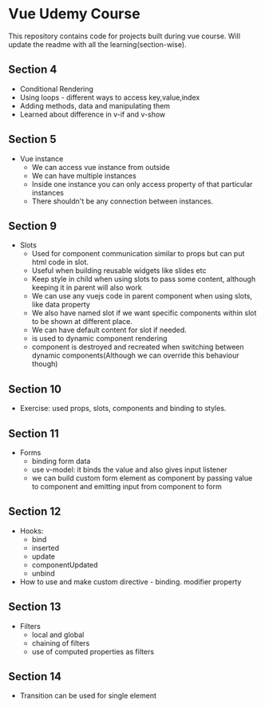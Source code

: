 # Vue Udemy Course

This repository contains code for projects built during vue course. Will update the readme with all the learning(section-wise).

## Section 4

- Conditional Rendering
- Using loops - different ways to access key,value,index
- Adding methods, data and manipulating them
- Learned about difference in v-if and v-show

## Section 5

- Vue instance
  - We can access vue instance from outside
  - We can have multiple instances
  - Inside one instance you can only access property of that particular instances
  - There shouldn't be any connection between instances.

## Section 9

- Slots
  - Used for component communication similar to props but can put html code in slot.
  - Useful when building reusable widgets like slides etc
  - Keep style in child when using slots to pass some content, although keeping it in parent will also work
  - We can use any vuejs code in parent component when using slots, like data property
  - We also have named slot if we want specific components within slot to be shown at different place.
  - We can have default content for slot if needed.
  - <component> is used to dynamic component rendering
  - component is destroyed and recreated when switching between dynamic components(Although we can override this behaviour though)

## Section 10

- Exercise: used props, slots, components and binding to styles.

## Section 11

- Forms
  - binding form data
  - use v-model: it binds the value and also gives input listener
  - we can build custom form element as component by passing value to component and emitting input from component to form

## Section 12

- Hooks:
  - bind
  - inserted
  - update
  - componentUpdated
  - unbind
- How to use and make custom directive - binding. modifier property

## Section 13

- Filters
  - local and global
  - chaining of filters
  - use of computed properties as filters

## Section 14

- Transition can be used for single element
